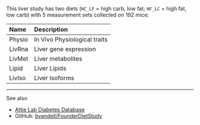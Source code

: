 This liver study has two diets (`HC_LF` = high carb, low fat; `HF_LC` =
high fat, low carb) with 5 measurement sets collected on 192 mice:

<table>
<thead>
<tr class="header">
<th style="text-align: left;">Name</th>
<th style="text-align: left;">Description</th>
</tr>
</thead>
<tbody>
<tr class="odd">
<td style="text-align: left;">Physio</td>
<td style="text-align: left;">In Vivo Physiological traits</td>
</tr>
<tr class="even">
<td style="text-align: left;">LivRna</td>
<td style="text-align: left;">Liver gene expression</td>
</tr>
<tr class="odd">
<td style="text-align: left;">LivMet</td>
<td style="text-align: left;">Liver metabolites</td>
</tr>
<tr class="even">
<td style="text-align: left;">Lipid</td>
<td style="text-align: left;">Liver Lipids</td>
</tr>
<tr class="odd">
<td style="text-align: left;">LivIso</td>
<td style="text-align: left;">Liver Isoforms</td>
</tr>
</tbody>
</table>

<hr>

See also

-   [Attie Lab Diabetes Database](http://diabetes.wisc.edu/)
-   GitHub:
    [byandell/FounderDietStudy](https://github.com/byandell/FounderDietStudy)
